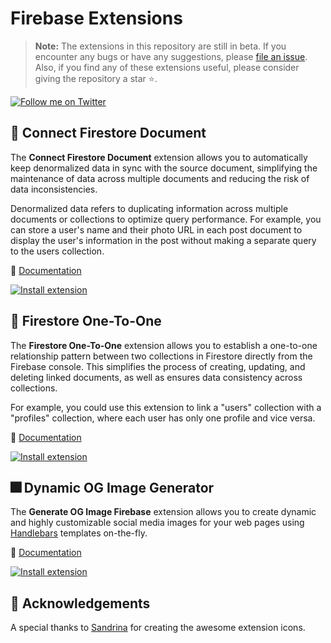 # Firebase Extensions

> **Note:** The extensions in this repository are still in beta. If you encounter any bugs or have any suggestions, please [file an issue](https://github.com/yamankatby/firebase-extensions/issues/new). Also, if you find any of these extensions useful, please consider giving the repository a star ⭐️.

[![Follow me on Twitter](https://img.shields.io/twitter/follow/yamankatby?style=social)](https://twitter.com/intent/follow?screen_name=yamankatby)

## 🔌 Connect Firestore Document

The **Connect Firestore Document** extension allows you to automatically keep denormalized data in sync with the source document, simplifying the maintenance of data across multiple documents and reducing the risk of data inconsistencies.

Denormalized data refers to duplicating information across multiple documents or collections to optimize query performance. For example, you can store a user's name and their photo URL in each post document to display the user's information in the post without making a separate query to the users collection.

👀 [Documentation](https://github.com/yamankatby/firebase-extensions/tree/main/firestore-connect-document)

[![Install extension](https://user-images.githubusercontent.com/35961879/201528504-4e99bfc7-8691-4151-b63d-0511097d7c18.png)](https://console.firebase.google.com/project/_/extensions/install?ref=yaman/firestore-connect-document)

## 🔗 Firestore One-To-One

The **Firestore One-To-One** extension allows you to establish a one-to-one relationship pattern between two collections in Firestore directly from the Firebase console. This simplifies the process of creating, updating, and deleting linked documents, as well as ensures data consistency across collections.

For example, you could use this extension to link a "users" collection with a "profiles" collection, where each user has only one profile and vice versa.

👀 [Documentation](https://github.com/yamankatby/firebase-extensions/tree/main/firestore-one-to-one)

[![Install extension](https://user-images.githubusercontent.com/35961879/201528504-4e99bfc7-8691-4151-b63d-0511097d7c18.png)](https://console.firebase.google.com/project/_/extensions/install?ref=yaman/firestore-one-to-one)

## 🎆 Dynamic OG Image Generator

The **Generate OG Image Firebase** extension allows you to create dynamic and highly customizable social media images for your web pages using [Handlebars](https://handlebarsjs.com/) templates on-the-fly.

👀 [Documentation](https://github.com/yamankatby/firebase-extensions/tree/main/generate-og-image)

[![Install extension](https://user-images.githubusercontent.com/35961879/201528504-4e99bfc7-8691-4151-b63d-0511097d7c18.png)](https://console.firebase.google.com/project/_/extensions/install?ref=yaman/generate-og-image)

## 🙏 Acknowledgements

A special thanks to [Sandrina](https://sandrina.framer.website) for creating the awesome extension icons.
